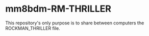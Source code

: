 # mm8bdm-RM-THRILLER
This repository's only purpose is to share between computers the ROCKMAN_THRILLER file.
